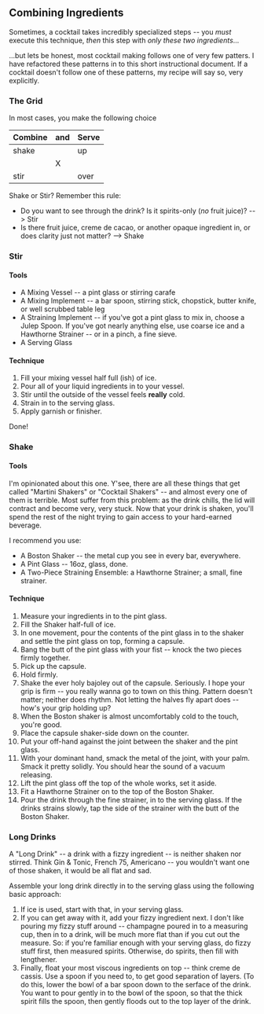 ## Combining Ingredients

Sometimes, a cocktail takes incredibly specialized steps -- you _must_ execute this technique, _then_ this step with _only these two ingredients_...

...but lets be honest, most cocktail making follows one of very few patters. I have refactored these patterns in to this short instructional document. If a cocktail doesn't follow one of these patterns, my recipe will say so, very explicitly.


### The Grid

In most cases, you make the following choice

| Combine | and | Serve |
| ------- |---- | ----- |
| shake |  | up |
| | X | |
| stir |  | over |

Shake or Stir? Remember this rule:
- Do you want to see through the drink? Is it spirits-only (*no* fruit juice)? --> Stir
- Is there fruit juice, creme de cacao, or another opaque ingredient in, or does clarity just not matter? --> Shake

### Stir
#### Tools
* A Mixing Vessel -- a pint glass or stirring carafe
* A Mixing Implement -- a bar spoon, stirring stick, chopstick, butter knife, or well scrubbed table leg
* A Straining Implement -- if you've got a pint glass to mix in, choose a Julep Spoon. If you've got nearly anything else, use coarse ice and a Hawthorne Strainer -- or in a pinch, a fine sieve.
* A Serving Glass

#### Technique
1. Fill your mixing vessel  half full (ish) of ice.
2. Pour all of your liquid ingredients in to your vessel.
3. Stir until the outside of the vessel feels **really** cold.
4. Strain in to the serving glass.
5. Apply garnish or finisher.

Done!

### Shake
#### Tools
I'm  opinionated about this one. Y'see, there are all these things that get called "Martini Shakers" or "Cocktail Shakers" -- and almost every one of them is terrible. Most suffer from this problem: as the drink chills, the lid will contract and become very, very stuck. Now that your drink is shaken, you'll spend the rest of the night trying to gain access to your hard-earned beverage.

I recommend you use:
* A Boston Shaker -- the metal cup you see in every bar, everywhere.
* A Pint Glass -- 16oz, glass, done.
* A Two-Piece Straining Ensemble: a Hawthorne Strainer; a small, fine strainer.

#### Technique
1. Measure your ingredients in to the pint glass.
2. Fill the Shaker half-full of ice.
3. In one movement, pour the contents of the pint glass in to the shaker and settle the pint glass on top, forming a capsule.
4. Bang the butt of the pint glass with your fist -- knock the two pieces firmly together.
5. Pick up the capsule.
6. Hold firmly.
7. Shake the ever holy bajoley out of the capsule. Seriously. I hope your grip is firm -- you really wanna go to town on this thing. Pattern doesn't matter; neither does rhythm. Not letting the halves fly apart does -- how's your grip holding up?
8. When the Boston shaker is almost uncomfortably cold to the touch, you're good.
9. Place the capsule shaker-side down on the counter.
10. Put your off-hand against the joint between the shaker and the pint glass.
11. With your dominant hand, smack the metal of the joint, with your palm. Smack it pretty solidly. You should hear the sound of a vacuum releasing.
12. Lift the pint glass off the top of the whole works, set it aside.
13. Fit a Hawthorne Strainer on to the top of the Boston Shaker.
14. Pour the drink through the fine strainer, in to the serving glass. If the drinks strains slowly, tap the side of the strainer with the butt of the Boston Shaker.

### Long Drinks
A "Long Drink" -- a drink with a fizzy ingredient -- is neither shaken nor stirred. Think Gin & Tonic, French 75, Americano -- you wouldn't want one of those shaken, it would be all flat and sad.

Assemble your long drink directly in to the serving glass using the following basic approach:
1. If ice is used, start with that, in your serving glass.
2. If you can get away with it, add your fizzy ingredient next. I don't like pouring my fizzy stuff around -- champagne poured in to a measuring cup, then in to a drink, will be much more flat than if you cut out the measure. So: if you're familiar enough with your serving glass, do fizzy stuff first, then measured spirits. Otherwise, do spirits, then fill with lengthener.
3. Finally, float your most viscous ingredients on top -- think creme de cassis. Use a spoon if you need to, to get good separation of layers. (To do this, lower the bowl of a bar spoon down to the serface of the drink. You want to pour gently in to the bowl of the spoon, so that the thick spirit fills the spoon, then gently floods out to the top layer of the drink.
